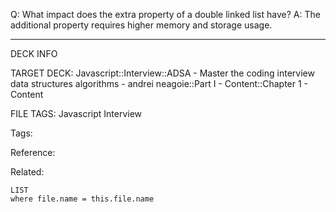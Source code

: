 Q: What impact does the extra property of a double linked list have?
A: The additional property requires higher memory and storage usage.
<!--ID: 1689972344685-->



---

DECK INFO

TARGET DECK: Javascript::Interview::ADSA - Master the coding interview data structures algorithms - andrei neagoie::Part I - Content::Chapter 1 - Content

FILE TAGS: Javascript Interview

Tags:

Reference:

Related:

```dataview
LIST
where file.name = this.file.name
```
